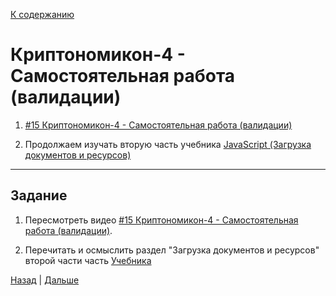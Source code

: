 [К содержанию](../readme.md#введение-в-web-разработку)

# Криптономикон-4 - Самостоятельная работа (валидации)

<!-- 5 мин -->

1. [#15 Криптономикон-4 - Самостоятельная работа (валидации)](https://www.youtube.com/watch?v=F7olyLbQeJo)

1. Продолжаем изучать вторую часть учебника [JavaScript (Загрузка документов и ресурсов)](https://learn.javascript.ru/loading) 

---

## Задание

1. Пересмотреть видео [#15 Криптономикон-4 - Самостоятельная работа (валидации)](https://www.youtube.com/watch?v=F7olyLbQeJo). 

1. Перечитать и осмыслить раздел "Загрузка документов и ресурсов" второй части часть [Учебника](https://learn.javascript.ru/loading)

[Назад](./web_15.md) | [Дальше](./web_17.md)

